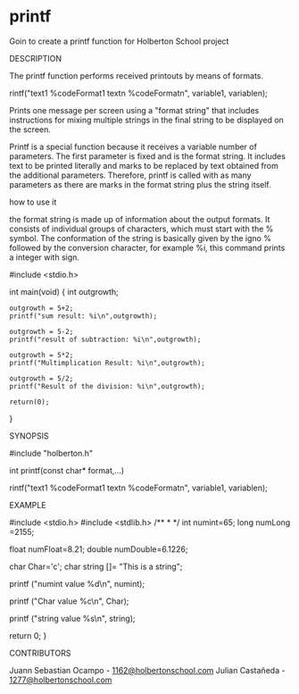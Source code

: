 # printf
Goin to create a printf function for Holberton School project

DESCRIPTION

The printf function performs received printouts by means of formats.  

  rintf("text1 %codeFormat1 textn %codeFormatn",  variable1, variablen);
        
Prints one message per screen using a "format string" that includes instructions 
for mixing multiple strings in the final string to be displayed on the screen.

Printf is a special function because it receives a variable number of parameters.
The first parameter is fixed and is the format string. It includes text to be printed 
literally and marks to be replaced by text obtained from the additional parameters.
Therefore, printf is called with as many parameters as there are marks in the format string
plus the string itself.


how to use it

the format string is made up of information about the output formats.
It consists of individual groups of characters, which must start with the % symbol. 
The conformation of the string is basically given by the igno % followed by the conversion
character, for example %i, this command prints a integer with sign.

#include <stdio.h>

int main(void)
{
    int outgrowth;

    outgrowth = 5+2;
    printf("sum result: %i\n",outgrowth);

    outgrowth = 5-2;
    printf("result of subtraction: %i\n",outgrowth);

    outgrowth = 5*2;
    printf("Multimplication Result: %i\n",outgrowth);

    outgrowth = 5/2;
    printf("Result of the division: %i\n",outgrowth);

    return(0);
}

SYNOPSIS

#include "holberton.h"

int printf(const char* format,...)

rintf("text1 %codeFormat1 textn %codeFormatn",  variable1, variablen);

EXAMPLE


#include <stdio.h>
#include <stdlib.h>
/**
*
*/
  int numint=65; long numLong =2155;

  float numFloat=8.21; double numDouble=6.1226;

  char Char='c'; char string []= "This is a string";

  printf ("numint value %d\n", numint);
    
  printf ("Char value %c\n", Char);

  printf ("string value %s\n", string);

  return 0;
}


CONTRIBUTORS

Juann Sebastian Ocampo - 1162@holbertonschool.com
Julian Castañeda - 1277@holbertonschool.com
